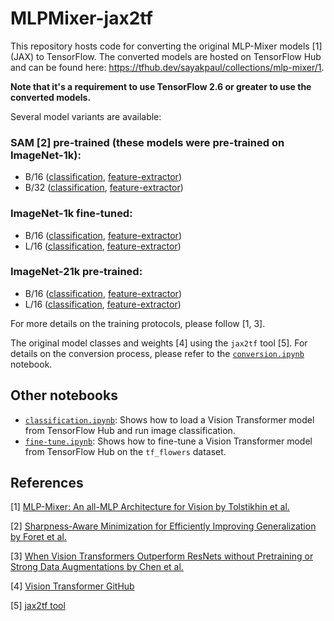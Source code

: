 # MLPMixer-jax2tf

This repository hosts code for converting the original MLP-Mixer models [1] (JAX) to TensorFlow. The converted models are hosted
on TensorFlow Hub and can be found here: https://tfhub.dev/sayakpaul/collections/mlp-mixer/1.

**Note that it's a requirement to use TensorFlow 2.6 or greater to use the converted models.**

Several model variants are available:

### **SAM [2] pre-trained** (these models were pre-trained on ImageNet-1k):

* B/16 ([classification](https://tfhub.dev/sayakpaul/mixer_b16_sam_classification/1), [feature-extractor](https://tfhub.dev/sayakpaul/mixer_b16_sam_fe/1))
* B/32 ([classification](https://tfhub.dev/sayakpaul/mixer_b32_sam_classification/1), [feature-extractor](https://tfhub.dev/sayakpaul/mixer_b32_sam_fe/1))

### **ImageNet-1k fine-tuned**:

* B/16 ([classification](https://tfhub.dev/sayakpaul/mixer_b16_i1k_classification/1), [feature-extractor](https://tfhub.dev/sayakpaul/mixer_b16_i1k_fe/1))
* L/16 ([classification](https://tfhub.dev/sayakpaul/mixer_l16_i1k_classification/1), [feature-extractor](https://tfhub.dev/sayakpaul/mixer_l16_i1k_fe/1))

### **ImageNet-21k pre-trained**:

* B/16 ([classification](https://tfhub.dev/sayakpaul/mixer_b16_i21k_classification/1), [feature-extractor](https://tfhub.dev/sayakpaul/mixer_b16_i21k_fe/1))
* L/16 ([classification](https://tfhub.dev/sayakpaul/mixer_l16_i21k_classification/1), [feature-extractor](https://tfhub.dev/sayakpaul/mixer_l16_i21k_fe/1))

For more details on the training protocols, please follow [1, 3].

The original model classes and weights [4] using the `jax2tf` tool [5]. For details on the conversion process,
please refer to the [`conversion.ipynb`](https://colab.research.google.com/github/sayakpaul/MLPMixer-jax2tf/blob/main/conversion.ipynb) notebook.

## Other notebooks

* [`classification.ipynb`](https://colab.research.google.com/github/sayakpaul/MLPMixer-jax2tf/blob/main/classification.ipynb): Shows how to load a Vision Transformer model from TensorFlow Hub and run image classification.
* [`fine-tune.ipynb`](https://colab.research.google.com/github/sayakpaul/MLPMixer-jax2tf/blob/main/fine-tune.ipynb): Shows how to
  fine-tune a Vision Transformer model from TensorFlow Hub on the `tf_flowers` dataset.

## References

[1] [MLP-Mixer: An all-MLP Architecture for Vision by Tolstikhin et al.](https://arxiv.org/abs/2105.01601)

[2] [Sharpness-Aware Minimization for Efficiently Improving Generalization by Foret et al.](https://arxiv.org/abs/2010.01412)

[3] [When Vision Transformers Outperform ResNets without Pretraining or Strong Data Augmentations by Chen et al.](https://arxiv.org/abs/2106.01548)

[4] [Vision Transformer GitHub](https://github.com/google-research/vision_transformer)

[5] [jax2tf tool](https://github.com/google/jax/tree/main/jax/experimental/jax2tf/)

